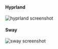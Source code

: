 #### Hyprland
![hyprland screenshot](https://github.com/aki-masaki/dotfiles/assets/53402797/82243c42-1201-4794-bd60-d4df892bc2ba)

#### Sway
![sway screenshot](https://github.com/aki-masaki/dotfiles/assets/53402797/145d521b-48bb-4214-b35d-0a2fb189186c)
